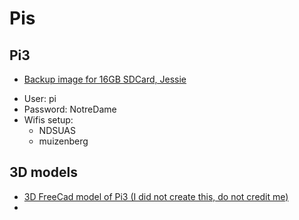 # Pis

## Pi3
- [Backup image for 16GB SDCard, Jessie](https://drive.google.com/drive/folders/1_equhzbgl44xIteVRlxmfu4HFsB2h06P?usp=sharing)
* User: pi
* Password: NotreDame
* Wifis setup: 
    - NDSUAS
    - muizenberg

## 3D models
* [3D FreeCad model of Pi3 (I did not create this, do not credit me)](./3dfiles/Pi3Model.fcstd)
* 
